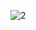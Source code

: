 ![2](https://user-images.githubusercontent.com/117073908/213812929-0960d52e-5488-4e6c-b12c-be34a08e777d.png)
